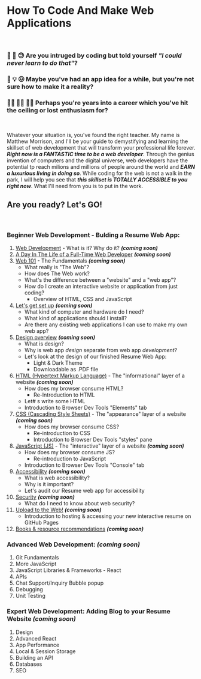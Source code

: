 # How To Code And Make Web Applications
&nbsp;

### 🤔 🧐 😓 Are you intruged by coding but told yourself *"I could never learn to do that"*?

### 🧠 💡 😖 Maybe you've had an app idea for a while, but you're not sure how to make it a reality?

### 👵🏽 🧓🏼 👴🏻 Perhaps you're years into a career which you've hit the ceiling or lost enthusiasm for?
&nbsp;

Whatever your situation is, you've found the right teacher. My name is Matthew Morrison, and I'll be your guide to demystifying and learning the skillset of web development that will transform your professional life forever. ***Right now is a FANTASTIC time to be a web developer***. Through the genius invention of computers and the digital universe, web developers have the potential tp reach milions and millions of people around the world and ***EARN a luxurious living in doing so***. While coding for the web is not a walk in the park, I will help you see that ***this skillset is TOTALLY ACCESSIBLE to you right now***. What I'll need from you is to put in the work.

## Are you ready? Let's GO!
&nbsp;

### Beginner Web Development - Bulding a Resume Web App:

1. [Web Development](#) - What is it? Why do it? ***(coming soon)***
1. [A Day In The Life of a Full-Time Web Developer](#) ***(coming soon)***
1. [Web 101](#) - The Fundamentals ***(coming soon)***
    * What really is "The Web"?
    * How does The Web work?
    * What's the difference between a "website" and a "web app"?
    * How do I create an interactive website or application from just coding?
      * Overview of HTML, CSS and JavaScript
1. [Let's get set up](#) ***(coming soon)***
    * What kind of computer and hardware do I need?
    * What kind of applications should I install?
    * Are there any existing web applications I can use to make my own web app?
1. [Design overview](#) ***(coming soon)***
    * What is design?
    * Why is web app *design* separate from web app *development*?
    * Let's look at the design of our finished Resume Web App:
      * Light & Dark Theme
      * Downloadable as .PDF file
1. [HTML (Hypertext Markup Language)](#) - The "informational" layer of a website ***(coming soon)***
    * How does my browser consume HTML?
      * Re-Introduction to HTML
    * Let# s write some HTML
    * Introduction to Browser Dev Tools "Elements" tab
1. [CSS (Cascading Style Sheets)](#) - The "appearance" layer of a website ***(coming soon)***
    * How does my browser consume CSS?
      * Re-introduction to CSS
      * Introduction to Browser Dev Tools "styles" pane
1. [JavaScript (JS)](#) - The "interactive" layer of a website ***(coming soon)***
    * How does my browser consume JS?
      * Re-introduction to JavaScript
    * Introduction to Browser Dev Tools "Console" tab
1. [Accessibility](#) ***(coming soon)***
    * What is web accessibility?
    * Why is it important?
    * Let's audit our Resume web app for accessibility
1. [Security](#) ***(coming soon)***
    * What do I need to know about web security?
1. [Upload to the Web!](#) ***(coming soon)***
    * Introduction to hosting & accessing your new interactive resume on GitHub Pages
1. [Books & resource recommendations](#) ***(coming soon)***


### Advanced Web Development: ***(coming soon)***
1. Git Fundamentals
1. More JavaScript
1. JavaScript Libraries & Frameworks - React
1. APIs
1. Chat Support/Inquiry Bubble popup
1. Debugging
1. Unit Testing 

### Expert Web Development: Adding Blog to your Resume Website ***(coming soon)***
1. Design
1. Advanced React
1. App Performance
1. Local & Session Storage
1. Building an API
1. Databases
1. SEO
